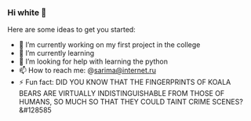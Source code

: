 ### Hi white 👋
Here are some ideas to get you started:
- 🔭 I’m currently working on my first project in the college
- 🌱 I’m currently learning 
- 🤔 I’m looking for help with learning the python
- 📫 How to reach me: @sarima@internet.ru
- ⚡ Fun fact: DID YOU KNOW THAT THE FINGERPRINTS OF KOALA BEARS ARE VIRTUALLY INDISTINGUISHABLE FROM THOSE OF HUMANS, SO MUCH SO THAT THEY COULD TAINT CRIME SCENES?
&#128585 
